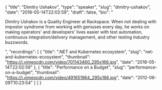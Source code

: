 {
  "title": "Dimitry Ushakov",
  "type": "speaker",
  "slug": "dimitry-ushakov",
  "date": "2018-05-14T22:02:59",
  "draft": false,
  "bio": "<p>Dimitry Ushakov is a Quality Engineer at Rackspace. When not dealing with impostor syndrome from working with geniuses every day, he works on making operators' and developers' lives easier with test automation, continuous integration/delivery management, and other testing industry buzzwords.</p>",
  "recordings": [
    {
      "title": ".NET and Kubernetes ecosystem",
      "slug": "net-and-kubernetes-ecosystem",
      "thumbnail": "https://i.vimeocdn.com/video/701143460_295x166.jpg",
      "date": "2018-05-14T22:02:59"
    },
    {
      "title": "Performance on a Budget",
      "slug": "performance-on-a-budget",
      "thumbnail": "https://i.vimeocdn.com/video/491651964_295x166.jpg",
      "date": "2012-06-09T10:23:54"
    }
  ]
}